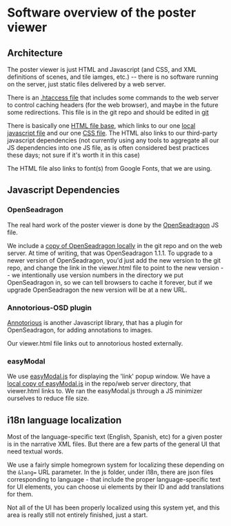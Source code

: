 # Software overview of the poster viewer

## Architecture

The poster viewer is just HTML and Javascript (and CSS, and XML definitions of scenes, and tile iamges, etc.) -- there is no software running on the server, just static files delivered by a web server. 

There is an [.htaccess file](../.htaccess) that includes some commands to the web server to control caching headers (for the web browser), and maybe in the future some redirections. This file is in the git repo and should be edited in [git](./github.md)

There is basically one [HTML file base](../viewer.html), which links to our one [local javascript file](../js/viewer.js) and our one [CSS file](../css/viewer.css). The HTML also links to our third-party javascript dependencies (not currently using any tools to aggregate all our JS dependencies into one JS file, as is often considered best practices these days; not sure if it's worth it in this case)

The HTML file also links to font(s) from Google Fonts, that we are using. 

## Javascript Dependencies

### OpenSeadragon

The real hard work of the poster viewer is done by the [OpenSeadragon](https://github.com/openseadragon/openseadragon) JS file. 

We include a [copy of OpenSeadragon locally](../openseadragon-bin-1.1.1) in the git repo and on the web server. At time of writing, that was OpenSeadragon 1.1.1. To upgrade to a newer version of OpenSeadragon, you'd just add the new version to the git repo, and change the link in the viewer.html file to point to the new version -- we intentionally use version numbers in the directory we put OpenSeadragon in, so we can tell browsers to cache it forever, but if we upgrade OpenSeadragon the new version will be at a new URL. 

### Annotorious-OSD plugin

[Annotorious](http://annotorious.github.io/) is another Javascript library, that has a plugin for OpenSeadragon, for adding annotations to images. 

Our viewer.html file links out to annotorious hosted externally.

### easyModal

We use [easyModal.js](http://flaviusmatis.github.io/easyModal.js/) for displaying the 'link' popup window. We have a [local copy of easyModal.js](../js/jquery.easyModal.min.js) in the repo/web server directory, that viewer.html links to. We ran the easyModal.js through a JS minimizer ourselves to reduce file size. 

## i18n language localization

Most of the language-specific text (English, Spanish, etc) for a given poster is in the narrative XML files. But there are a few parts of the general UI that need textual words. 

We use a fairly simple homegrown system for localizing these depending on the `&lang=` URL parameter. In the js folder, under i18n, there are json files corresponding to language - that include the proper language-specific text for UI elements, you can choose ui elements by their ID and add translations for them. 

Not all of the UI has been properly localized using this system yet, and this area is really still not entirely finished, just a start. 